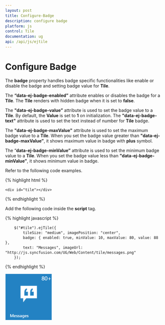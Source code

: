 ```yaml
---
layout: post
title: Configure-Badge
description: configure badge
platform: js
control: Tile
documentation: ug
api: /api/js/ejtile
---
```


# Configure Badge

The **badge** property handles badge specific functionalities like enable or disable the badge and setting badge value for **Tile**.

The **“data-ej-badge-enabled”** attribute enables or disables the badge for a **Tile**. The **Tile** renders with hidden badge when it is set to **false**.

The **"data-ej-badge-value”** attribute is used to set the badge value to a **Tile**. By default, the **Value** is set to **1** on initialization. The **"data-ej-badge-text"** attribute is used to set the text instead of number for **Tile** badge. 

The **"data-ej-badge-maxValue"** attribute is used to set the maximum badge value to a **Tile**. When you set the badge value greater than **"data-ej-badge-maxValue”**, it shows maximum value in badge with **plus** symbol. 

The “**data-ej-badge-minValue”** attribute is used to set the minimum badge value to a **Tile**. When you set the badge value less than **"data-ej-badge-minValue”**, it shows minimum value in badge.

Refer to the following code examples.

{% highlight html %}

    <div id="tile"></div>
    
{% endhighlight %}

Add the following code inside the **script** tag.

{% highlight javascript %}

        $("#tile").ejTile({
            tileSize: "medium", imagePosition: "center",
            badge: { enabled: true, minValue: 10, maxValue: 80, value: 88 },
            text: "Messages", imageUrl: "http://js.syncfusion.com/UG/Web/Content/tile/messages.png"
        });

{% endhighlight %}



![](/js/Tile/Configure-Badge_images/Configure-Badge_img1.png)

